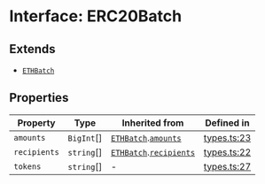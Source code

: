 # Interface: ERC20Batch

## Extends

- [`ETHBatch`](ETHBatch.md)

## Properties

| Property | Type | Inherited from | Defined in |
| ------ | ------ | ------ | ------ |
| `amounts` | `BigInt`[] | [`ETHBatch`](ETHBatch.md).[`amounts`](ETHBatch.md#amounts) | [types.ts:23](https://github.com/aditya172926/token_batch_sdk/blob/f017015ea039265e401cbb015c09cbee459a4b00/src/types.ts#L23) |
| `recipients` | `string`[] | [`ETHBatch`](ETHBatch.md).[`recipients`](ETHBatch.md#recipients) | [types.ts:22](https://github.com/aditya172926/token_batch_sdk/blob/f017015ea039265e401cbb015c09cbee459a4b00/src/types.ts#L22) |
| `tokens` | `string`[] | - | [types.ts:27](https://github.com/aditya172926/token_batch_sdk/blob/f017015ea039265e401cbb015c09cbee459a4b00/src/types.ts#L27) |
